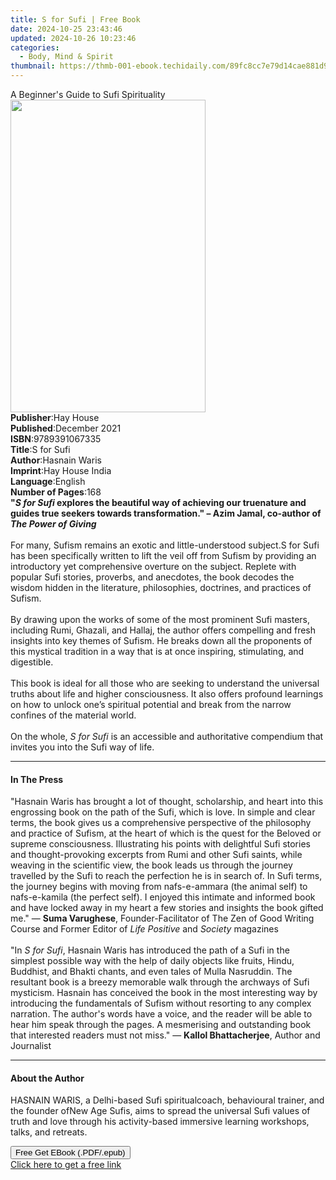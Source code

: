 ```yaml
---
title: S for Sufi | Free Book
date: 2024-10-25 23:43:46
updated: 2024-10-26 10:23:46
categories:
  - Body, Mind & Spirit
thumbnail: https://thmb-001-ebook.techidaily.com/89fc8cc7e79d14cae881d90cc4d79f243d50e79bb38a8ef8b7f5da2cf32fddb6.jpg
---
```

<main id="book-container">
  <div class="flex flex-col">
    <div class="book-brief flex-1 py-6 px-4 sm:p-6 md:py-10 md:px-8">
      <!-- brief-->
      <div class="book-brief-main">A Beginner's Guide to Sufi Spirituality</div>
    </div>
    <div
      class="book-meta-info flex-1 grid gap-4 col-start-1 col-end-3 row-start-1 sm:mb-6 sm:grid-cols-4 lg:gap-6 lg:col-start-2 lg:row-end-6 lg:row-span-6 lg:mb-0"
    >
      <div
        class="book-meta-info-left place-content-center mt-4 p-4 text-sm leading-6 col-start-2 col-span-2 dark:text-slate-400"
      >
        <img
          class="w-full h-500 object-cover rounded-lg sm:h-255 sm:col-span-2 lg:col-span-full"
          src="https://img-001-ebook.techidaily.com/26f0c1b817bf526e17c4c152989536424db64c6c703dd8e7f824dc8c53980f1c.jpg"
          alt=""
          width="312"
          height="500"
        />
      </div>
      <div
        class="book-meta-info-right mt-2 col-start-1 row-start-2 col-span-3 self-center"
      >
        <!-- meta data  -->
        <div class="flex flex-col px-4 md:px-8">
          <div class="flex-1">
            <strong>Publisher</strong>:<span class="px-2">Hay House</span>
          </div>
          <div class="flex-1">
            <strong>Published</strong>:<span class="px-2">December 2021</span>
          </div>
          <div class="flex-1">
            <strong>ISBN</strong>:<span class="px-2">9789391067335</span>
          </div>
          <div class="flex-1">
            <strong>Title</strong>:<span class="px-2">S for Sufi</span>
          </div>
          <div class="flex-1">
            <strong>Author</strong>:<span class="px-2">Hasnain Waris</span>
          </div>
          <div class="flex-1">
            <strong>Imprint</strong>:<span class="px-2">Hay House India</span>
          </div>
          <div class="flex-1">
            <strong>Language</strong>:<span class="px-2">English</span>
          </div>
          <div class="flex-1">
            <strong>Number of Pages</strong>:<span class="px-2">168</span>
          </div>
        </div>
      </div>
    </div>
    <div class="book-description flex-1 py-6 px-4 sm:p-6 md:py-10 md:px-8">
      <div class="book-description-main">
        <div accordion-content="" id="description">
          <b
            >"<i>S for Sufi</i> explores the beautiful way of achieving our
            truenature and guides true seekers towards transformation." – Azim
            Jamal, co-author of <i>The Power of Giving</i></b
          ><br /><br />For many, Sufism remains an exotic and little-understood
          subject.S for Sufi has been specifically written to lift the veil off
          from Sufism by providing an introductory yet comprehensive overture on
          the subject. Replete with popular Sufi stories, proverbs, and
          anecdotes, the book decodes the wisdom hidden in the literature,
          philosophies, doctrines, and practices of Sufism.<br /><br />By
          drawing upon the works of some of the most prominent Sufi masters,
          including Rumi, Ghazali, and Hallaj, the author offers compelling and
          fresh insights into key themes of Sufism. He breaks down all the
          proponents of this mystical tradition in a way that is at once
          inspiring, stimulating, and digestible.<br /><br />This book is ideal
          for all those who are seeking to understand the universal truths about
          life and higher consciousness. It also offers profound learnings on
          how to unlock one’s spiritual potential and break from the narrow
          confines of the material world.<br /><br />On the whole,
          <i>S for Sufi</i> is an accessible and authoritative compendium that
          invites you into the Sufi way of life.
        </div>
        <div class="accordion-fader"></div>
      </div>
    </div>
    <div class="book-excerpts flex-1 py-6 px-4 sm:p-6 md:py-10 md:px-8">
      <!-- excerpts-->
      <div class="book-excerpts-main">
        <hr />
        <h4 class="placeholder placeholder-heading">
          <span>In The Press</span>
        </h4>
        <p>
          "Hasnain Waris has brought a lot of thought, scholarship, and heart
          into this engrossing book on the path of the Sufi, which is love. In
          simple and clear terms, the book gives us a comprehensive perspective
          of the philosophy and practice of Sufism, at the heart of which is the
          quest for the Beloved or supreme consciousness. Illustrating his
          points with delightful Sufi stories and thought-provoking excerpts
          from Rumi and other Sufi saints, while weaving in the scientific view,
          the book leads us through the journey travelled by the Sufi to reach
          the perfection he is in search of. In Sufi terms, the journey begins
          with moving from nafs-e-ammara (the animal self) to nafs-e-kamila (the
          perfect self). I enjoyed this intimate and informed book and have
          locked away in my heart a few stories and insights the book gifted
          me." —&nbsp;<b>Suma Varughese</b>, Founder-Facilitator of The Zen of
          Good Writing Course and Former Editor of&nbsp;<i>Life Positive</i
          >&nbsp;and&nbsp;<i>Society</i> magazines<br /><br />"In&nbsp;<i
            >S for Sufi</i
          >, Hasnain Waris has introduced the path of a Sufi in the simplest
          possible way with the help of daily objects like fruits, Hindu,
          Buddhist, and Bhakti chants, and even tales of Mulla Nasruddin. The
          resultant book is a breezy memorable walk through the archways of Sufi
          mysticism. Hasnain has conceived the book in the most interesting way
          by introducing&nbsp;the fundamentals of Sufism without resorting to
          any complex narration. The author's words have a voice, and the reader
          will be able to hear him speak through the pages. A mesmerising and
          outstanding book that interested readers must not miss." —&nbsp;<b
            >Kallol Bhattacherjee</b
          >,&nbsp;Author and Journalist
        </p>
      </div>
    </div>
    <div class="book-about-author flex-1 py-6 px-4 sm:p-6 md:py-10 md:px-8">
      <!-- about author-->
      <div class="book-main-author-main">
        <hr />
        <h4 class="placeholder placeholder-heading">
          <span>About the Author</span>
        </h4>
        <p>
          HASNAIN WARIS, a Delhi-based Sufi spiritualcoach, behavioural trainer,
          and the founder ofNew Age Sufis, aims to spread the universal Sufi
          values of truth and love through his activity-based immersive learning
          workshops, talks, and retreats.
        </p>
      </div>
    </div>
    <div class="book-free-get flex-1 py-6 px-4 sm:p-6 md:py-10 md:px-8">
      <button
        id="btn-free-get"
        class="bg-blue-500 hover:bg-blue-700 text-white font-bold py-2 px-4 rounded"
      >
        Free Get EBook (.PDF/.epub)
      </button>
      <div id="countdown-display" class="px-2 text-lg mt-2"></div>
      <a
        id="free-link"
        class="hidden bg-blue-500 hover:bg-blue-700 text-white font-bold py-2 px-4 rounded"
        href="https://www.ebooks.com/en-us/book/210531613/s-for-sufi/hasnain-waris/"
        target="_blank"
        >Click here to get a free link</a
      >
    </div>
    <script>
      let countdownTime = 0;
      let countdownInterval = null;
      document
        .getElementById('btn-free-get')
        .addEventListener('click', startCountdown);
      function startCountdown() {
        countdownTime = new Date().getTime() + 60000 * 3;
        countdownInterval = setInterval(updateCountdown, 1000);
        document.getElementById('btn-free-get').disabled = true;
        document
          .getElementById('btn-free-get')
          .classList.add('bg-gray-500', 'cursor-not-allowed');
      }
      function updateCountdown() {
        let currentTime = new Date().getTime();
        let timeLeft = countdownTime - currentTime;
        let secondsLeft = Math.floor(timeLeft / 1000);
        document.getElementById('countdown-display').innerHTML =
          `Remaining time: ${secondsLeft} seconds.`;
        if (secondsLeft <= 0) {
          clearInterval(countdownInterval);
          document.getElementById('btn-free-get').classList.add('hidden');
          document.getElementById('free-link').classList.remove('hidden');
          document.getElementById('countdown-display').innerHTML = '';
        }
      }
    </script>
  </div>
</main>
